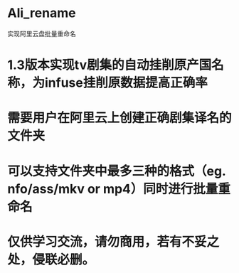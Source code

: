 # Ali_rename
实现阿里云盘批量重命名
# 1.3版本实现tv剧集的自动挂削原产国名称，为infuse挂削原数据提高正确率
# 需要用户在阿里云上创建正确剧集译名的文件夹
# 可以支持文件夹中最多三种的格式（eg. nfo/ass/mkv or mp4）同时进行批量重命名
# 仅供学习交流，请勿商用，若有不妥之处，侵联必删。
